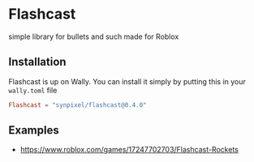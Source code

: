 # Flashcast

simple library for bullets and such made for Roblox

## Installation

Flashcast is up on Wally. You can install it simply by putting this in your `wally.toml` file

```toml
Flashcast = "synpixel/flashcast@0.4.0"
```

## Examples

- https://www.roblox.com/games/17247702703/Flashcast-Rockets
